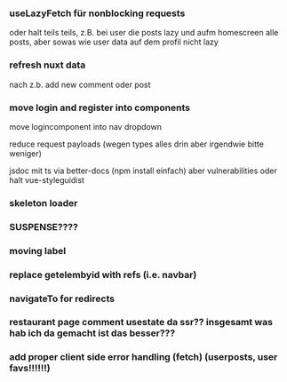 ### useLazyFetch für nonblocking requests 
 oder halt teils teils, z.B. bei user die posts lazy und aufm homescreen alle posts, aber sowas wie user data auf dem profil nicht lazy

### refresh nuxt data
nach z.b. add new comment oder post 

### move login and register into components

move logincomponent into nav dropdown

reduce request payloads (wegen types alles drin aber irgendwie bitte weniger)

jsdoc mit ts via better-docs (npm install einfach) aber vulnerabilities
oder halt vue-styleguidist

### skeleton loader
### SUSPENSE????
### moving label
### replace getelembyid with refs  (i.e. navbar)
### navigateTo for redirects
### restaurant page comment usestate da ssr?? insgesamt was hab ich da gemacht ist das besser???
### add proper client side error handling (fetch) (userposts, user favs!!!!!!)